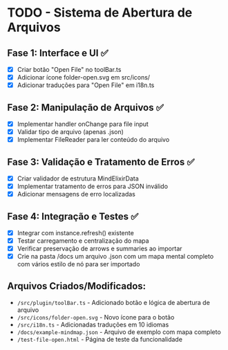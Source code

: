 # TODO - Sistema de Abertura de Arquivos

## Fase 1: Interface e UI ✅
- [x] Criar botão "Open File" no toolBar.ts
- [x] Adicionar ícone folder-open.svg em src/icons/
- [x] Adicionar traduções para "Open File" em i18n.ts

## Fase 2: Manipulação de Arquivos ✅
- [x] Implementar handler onChange para file input
- [x] Validar tipo de arquivo (apenas .json)
- [x] Implementar FileReader para ler conteúdo do arquivo

## Fase 3: Validação e Tratamento de Erros ✅
- [x] Criar validador de estrutura MindElixirData
- [x] Implementar tratamento de erros para JSON inválido
- [x] Adicionar mensagens de erro localizadas

## Fase 4: Integração e Testes ✅
- [x] Integrar com instance.refresh() existente
- [x] Testar carregamento e centralização do mapa
- [x] Verificar preservação de arrows e summaries ao importar
- [x] Crie na pasta /docs um arquivo .json com um mapa mental completo com vários estilo de nó para ser importado

## Arquivos Criados/Modificados:
- `/src/plugin/toolBar.ts` - Adicionado botão e lógica de abertura de arquivo
- `/src/icons/folder-open.svg` - Novo ícone para o botão
- `/src/i18n.ts` - Adicionadas traduções em 10 idiomas
- `/docs/example-mindmap.json` - Arquivo de exemplo com mapa completo
- `/test-file-open.html` - Página de teste da funcionalidade